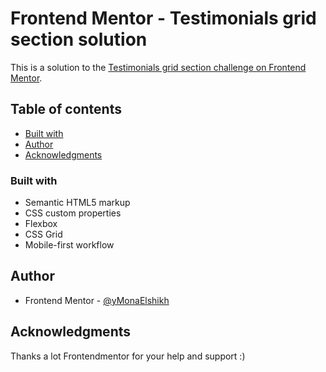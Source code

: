 # Frontend Mentor - Testimonials grid section solution

This is a solution to the [Testimonials grid section challenge on Frontend Mentor](https://www.frontendmentor.io/challenges/testimonials-grid-section-Nnw6J7Un7).

## Table of contents

- [Built with](#built-with)
- [Author](#author)
- [Acknowledgments](#acknowledgments)

### Built with

- Semantic HTML5 markup
- CSS custom properties
- Flexbox
- CSS Grid
- Mobile-first workflow

## Author

- Frontend Mentor - [@yMonaElshikh](https://www.frontendmentor.io/profile/MonaElshikh)

## Acknowledgments

Thanks a lot Frontendmentor for your help and support :)
